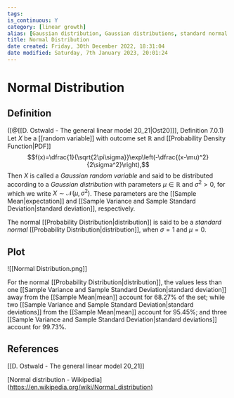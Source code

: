 ```yaml
---
tags: 
is_continuous: Y
category: [linear growth]
alias: [Gaussian distribution, Gaussian distributions, standard normal distribution]
title: Normal Distribution
date created: Friday, 30th December 2022, 18:31:04
date modified: Saturday, 7th January 2023, 20:01:24
---
```


# Normal Distribution

## Definition

([@[[D. Ostwald - The general linear model 20_21|Ost20]]], Definition 7.0.1) Let $X$ be a [[random variable]] with outcome set $\mathbb{R}$ and [[Probability Density Function|PDF]] $$f(x)=\dfrac{1}{\sqrt{2\pi\sigma}}\exp\left(-\dfrac{(x-\mu)^2}{2\sigma^2}\right),$$ Then $X$ is called a _Gaussian random variable_ and said to be distributed according to a _Gaussian distribution_ with parameters $\mu \in \mathbb{R}$ and $\sigma^2 > 0$, for which we write $X \sim \mathcal{N} (\mu, \sigma^2)$. These parameters are the [[Sample Mean|expectation]] and [[Sample Variance and Sample Standard Deviation|standard deviation]], respectively.

The normal [[Probability Distribution|distribution]] is said to be a _standard normal_ [[Probability Distribution|distribution]], when $\sigma=1$ and $\mu=0$.

## Plot

![[Normal Distribution.png]]

For the normal [[Probability Distribution|distribution]], the values less than one [[Sample Variance and Sample Standard Deviation|standard deviation]] away from the [[Sample Mean|mean]] account for 68.27% of the set; while two [[Sample Variance and Sample Standard Deviation|standard deviations]] from the [[Sample Mean|mean]] account for 95.45%; and three [[Sample Variance and Sample Standard Deviation|standard deviations]] account for 99.73%.

## References

[[D. Ostwald - The general linear model 20_21]]

[Normal distribution - Wikipedia](<https://en.wikipedia.org/wiki/Normal_distribution)>